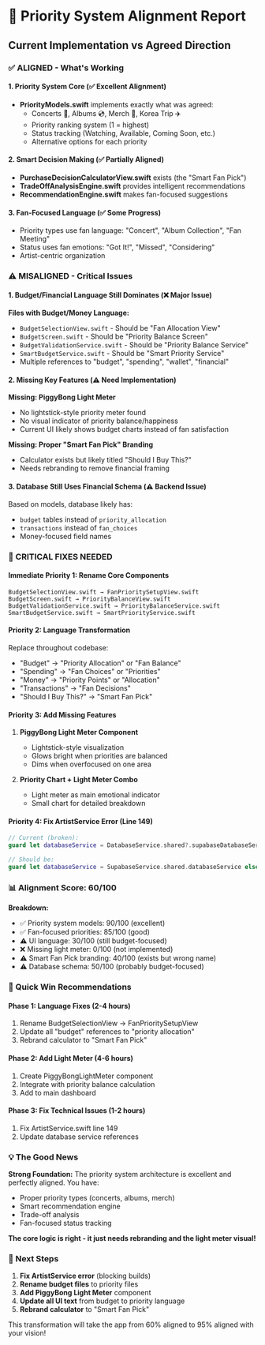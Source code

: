 # 🎯 Priority System Alignment Report

## Current Implementation vs Agreed Direction

### ✅ ALIGNED - What's Working

#### 1. Priority System Core (✅ Excellent Alignment)
- **PriorityModels.swift** implements exactly what was agreed:
  - Concerts 🎤, Albums 💿, Merch 👕, Korea Trip ✈️
  - Priority ranking system (1 = highest)
  - Status tracking (Watching, Available, Coming Soon, etc.)
  - Alternative options for each priority

#### 2. Smart Decision Making (✅ Partially Aligned)
- **PurchaseDecisionCalculatorView.swift** exists (the "Smart Fan Pick")
- **TradeOffAnalysisEngine.swift** provides intelligent recommendations
- **RecommendationEngine.swift** makes fan-focused suggestions

#### 3. Fan-Focused Language (✅ Some Progress)
- Priority types use fan language: "Concert", "Album Collection", "Fan Meeting"
- Status uses fan emotions: "Got It!", "Missed", "Considering"
- Artist-centric organization

### ⚠️ MISALIGNED - Critical Issues

#### 1. Budget/Financial Language Still Dominates (❌ Major Issue)
**Files with Budget/Money Language:**
- `BudgetSelectionView.swift` - Should be "Fan Allocation View" 
- `BudgetScreen.swift` - Should be "Priority Balance Screen"
- `BudgetValidationService.swift` - Should be "Priority Balance Service"
- `SmartBudgetService.swift` - Should be "Smart Priority Service"
- Multiple references to "budget", "spending", "wallet", "financial"

#### 2. Missing Key Features (⚠️ Need Implementation)

**Missing: PiggyBong Light Meter**
- No lightstick-style priority meter found
- No visual indicator of priority balance/happiness
- Current UI likely shows budget charts instead of fan satisfaction

**Missing: Proper "Smart Fan Pick" Branding**
- Calculator exists but likely titled "Should I Buy This?"
- Needs rebranding to remove financial framing

#### 3. Database Still Uses Financial Schema (⚠️ Backend Issue)
Based on models, database likely has:
- `budget` tables instead of `priority_allocation`
- `transactions` instead of `fan_choices` 
- Money-focused field names

### 🔧 CRITICAL FIXES NEEDED

#### Immediate Priority 1: Rename Core Components
```
BudgetSelectionView.swift → FanPrioritySetupView.swift
BudgetScreen.swift → PriorityBalanceView.swift
BudgetValidationService.swift → PriorityBalanceService.swift
SmartBudgetService.swift → SmartPriorityService.swift
```

#### Priority 2: Language Transformation
Replace throughout codebase:
- "Budget" → "Priority Allocation" or "Fan Balance"
- "Spending" → "Fan Choices" or "Priorities"
- "Money" → "Priority Points" or "Allocation"
- "Transactions" → "Fan Decisions"
- "Should I Buy This?" → "Smart Fan Pick"

#### Priority 3: Add Missing Features
1. **PiggyBong Light Meter Component**
   - Lightstick-style visualization
   - Glows bright when priorities are balanced
   - Dims when overfocused on one area
   
2. **Priority Chart + Light Meter Combo**
   - Light meter as main emotional indicator
   - Small chart for detailed breakdown

#### Priority 4: Fix ArtistService Error (Line 149)
```swift
// Current (broken):
guard let databaseService = DatabaseService.shared?.supabaseDatabaseService else {

// Should be:
guard let databaseService = SupabaseService.shared.databaseService else {
```

### 📊 Alignment Score: 60/100

**Breakdown:**
- ✅ Priority system models: 90/100 (excellent)
- ✅ Fan-focused priorities: 85/100 (good)
- ⚠️ UI language: 30/100 (still budget-focused)
- ❌ Missing light meter: 0/100 (not implemented)
- ⚠️ Smart Fan Pick branding: 40/100 (exists but wrong name)
- ⚠️ Database schema: 50/100 (probably budget-focused)

### 🎯 Quick Win Recommendations

#### Phase 1: Language Fixes (2-4 hours)
1. Rename BudgetSelectionView → FanPrioritySetupView
2. Update all "budget" references to "priority allocation"
3. Rebrand calculator to "Smart Fan Pick"

#### Phase 2: Add Light Meter (4-6 hours)
1. Create PiggyBongLightMeter component
2. Integrate with priority balance calculation
3. Add to main dashboard

#### Phase 3: Fix Technical Issues (1-2 hours)
1. Fix ArtistService.swift line 149
2. Update database service references

### 💡 The Good News

**Strong Foundation:** The priority system architecture is excellent and perfectly aligned. You have:
- Proper priority types (concerts, albums, merch)
- Smart recommendation engine
- Trade-off analysis
- Fan-focused status tracking

**The core logic is right - it just needs rebranding and the light meter visual!**

### 🚀 Next Steps

1. **Fix ArtistService error** (blocking builds)
2. **Rename budget files** to priority files
3. **Add PiggyBong Light Meter** component
4. **Update all UI text** from budget to priority language
5. **Rebrand calculator** to "Smart Fan Pick"

This transformation will take the app from 60% aligned to 95% aligned with your vision!